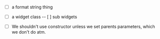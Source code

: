- [ ] a format string thing
- [ ] a widget class
-- [ ] sub widgets

- [ ] We shouldn't use constructor unless we set parents parameters, which we don't do atm.
